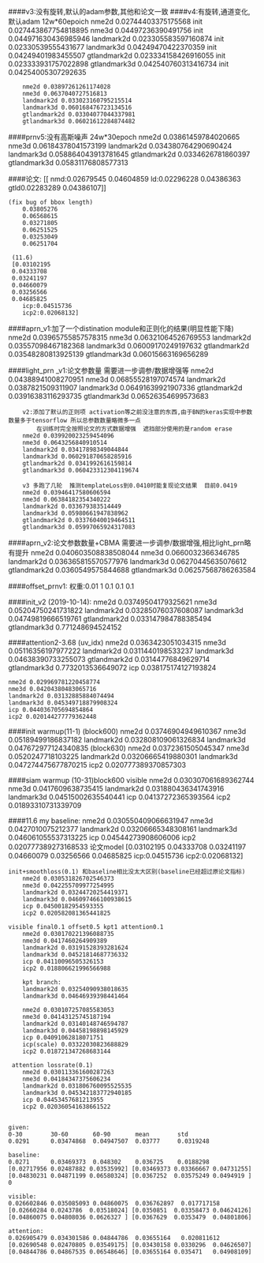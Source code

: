 ####v3:没有旋转,默认的adam参数,其他和论文一致
####v4:有旋转,通道变化,默认adam   12w*60epoich
		nme2d 0.02744403375175568 init 0.027443867754818895
		nme3d 0.04497236390491756 init 0.044971630436985946
		landmark2d 0.023305583597160874 init 0.02330539555431677
		landmark3d 0.04249470422370359 init 0.04249401983455507
		gtlandmark2d 0.023334158426916055 init 0.023333931757022898
		gtlandmark3d 0.042540760313416734 init 0.04254005307292635

        nme2d 0.03897261261174028
        nme3d 0.0637040727516813
        landmark2d 0.033023160795215514
        landmark3d 0.060168476723134516
        gtlandmark2d 0.03304077044337981
        gtlandmark3d 0.06021612284874482



####prnv5:没有高斯噪声  24w*30epoch
        nme2d 0.03861459784020665
        nme3d 0.06184378041573199
        landmark2d 0.034380764290690424
        landmark3d 0.058864043913781645
        gtlandmark2d 0.0334626781860397
        gtlandmark3d 0.05831176808577313


####论文:
    [[	nmd:0.02679545 0.04604859
	ld:0.02296228 0.04386363
	gtld0.02283289 0.04386107]]

    (fix bug of bbox length)
        0.03805276
        0.06568615
        0.03271805
        0.06251525
        0.03253049
        0.06251704
        
     (11.6)
     [0.03102195 
     0.04333708 
     0.03241197 
     0.04660079 
     0.03256566 
     0.04685825
        icp:0.04515736 
        icp2:0.02068132]
####aprn_v1:加了一个distination module和正则化的结果(明显性能下降)
        nme2d 0.03965755857578315
        nme3d 0.06321064526769553
        landmark2d 0.03557098467182368
        landmark3d 0.06009170249197632
        gtlandmark2d 0.03548280813925139
        gtlandmark3d 0.06015663169656289


####light_prn
        _v1:论文参数量  需要进一步调参/数据增强等
        nme2d 0.04388941008270951
        nme3d 0.06855528197074574
        landmark2d 0.0387821509311907
        landmark3d 0.06491639921907336
        gtlandmark2d 0.03916383116293735
        gtlandmark3d 0.06526354699573683

        v2:添加了默认的正则项 activation等之前没注意的东西,由于BN的keras实现中参数数量多于tensorflow 所以总参数数量略微多一点
            在训练时完全按照论文的方式数据增强  遮挡部分使用的是random erase
        nme2d 0.039920023259454096
        nme3d 0.0643256840910514
        landmark2d 0.03417898349044844
        landmark3d 0.060291870658285916
        gtlandmark2d 0.0341992616159814
        gtlandmark3d 0.060423312304119674

        v3 多跑了几轮  推测templateLoss到0.0410时能复现论文结果  目前0.0419
        nme2d 0.03946417580606594
        nme3d 0.06384182354340222
        landmark2d 0.033679383514449
        landmark3d 0.05980661947838962
        gtlandmark2d 0.03376040019464511
        gtlandmark3d 0.05997065924317083
####aprn_v2:论文参数数量+CBMA 需要进一步调参/数据增强,相比light_prn略有提升
        nme2d 0.040603508838508044
        nme3d 0.0660032366346785
        landmark2d 0.036365815570577976
        landmark3d 0.06270445635076612
        gtlandmark2d 0.0360549575844688
        gtlandmark3d 0.06257568786263584


####offset_prnv1:
        权重:0.01  1  0.1  0.1 0.1






####init_v2 (2019-10-14):
    nme2d 0.03749504179325621
    nme3d 0.05204750241731822
    landmark2d 0.03285076037608087
    landmark3d 0.04749819666519761
    gtlandmark2d 0.033147984788385494
    gtlandmark3d 0.771248694524152
    
    
####attention2-3.68
    (uv_idx)
    nme2d 0.0363423051034315
    nme3d 0.05116356197977222
    landmark2d 0.0311440198533237
    landmark3d 0.04638390733255073
    gtlandmark2d 0.03144776849629714
    gtlandmark3d 0.7732013536649072
    icp 0.038175174127193824
    
    nme2d 0.029969781220458774
    nme3d 0.04204380483065716
    landmark2d 0.03132885884074494
    landmark3d 0.045349718879908324
    icp 0.044036705694854864
    icp2 0.020144277779362448

####init warmup(11-1)
    (block600)
    nme2d 0.03746904949610367
    nme3d 0.05189499186837182
    landmark2d 0.032808109061326834
    landmark3d 0.047672977124340835
    (block630)
    nme2d 0.0372361505045347
    nme3d 0.0520247718103225
    landmark2d 0.03206665419880301
    landmark3d 0.047274475677870215
    icp2 0.020777389370857303
    
####siam warmup
    (10-31)block600 visible
    nme2d 0.030307061689362744
    nme3d 0.0417609638735415
    landmark2d 0.031880436341743916
    landmark3d 0.04515002635540441
    icp 0.04137272365393564
    icp2 0.01893310731339709
    
    
####11.6
    my baseline:
        nme2d 0.030550409066631947
        nme3d 0.0427010075212377
        landmark2d 0.03206665348308161
        landmark3d 0.046061055537313225
        icp 0.04544273908606006
        icp2 0.020777389273168533
       论文model
            [0.03102195 
             0.04333708 
             0.03241197 
             0.04660079 
             0.03256566 
             0.04685825
                icp:0.04515736 
                icp2:0.02068132]

    init+smoothloss(0.1) 和baseline相比没太大区别(baseline已经超过原论文指标)
        nme2d 0.030531826702546373
        nme3d 0.042255709977254995
        landmark2d 0.03244720254419371
        landmark3d 0.046097466100938615
        icp 0.04500182954593355
        icp2 0.020582081365441825
    
    visible final0.1 offset0.5 kpt1 attention0.1
        nme2d 0.030170221396088735
        nme3d 0.0417460264909389
        landmark2d 0.03191528393281624
        landmark3d 0.04521814687736332
        icp 0.04110096505326153
        icp2 0.018806621996566988
        
        kpt branch:
        landmark2d 0.03254090938018635
        landmark3d 0.04646939398441464
        
        nme2d 0.030107257085583053
        nme3d 0.04143125745187194
        landmark2d 0.03140148746594787
        landmark3d 0.04458198898145929
        icp 0.04091062818071751
        icp(scale) 0.03322030823688829
        icp2 0.018721347268683144
        
     attention lossrate(0.1)
        nme2d 0.030113361600287263
        nme3d 0.04184347375606234
        landmark2d 0.031806760095525535
        landmark3d 0.045342183772940185
        icp 0.04453457681213955
        icp2 0.020360541638661522
            
    
    given:
    0-30        30-60       60-90       mean        std
    0.0291      0.03474868  0.04947507  0.03777     0.0319248
    
    baseline:
    0.0271      0.03469373  0.048302    0.036725    0.0188298
    [0.02717956 0.02487882 0.03535992] [0.03469373 0.03366667 0.04731255] [0.04830231 0.04871199 0.06580324] [0.0367252  0.03575249 0.0494919 ] 0
    
    visible:
    0.026602846 0.035085093 0.04860075  0.036762897  0.017717158
    [0.02660284 0.0243786  0.03518024] [0.0350851  0.03358473 0.04624126] [0.04860075 0.04808036 0.0626327 ] [0.0367629  0.0353479  0.04801806] 
    
    attention:
    0.026905479 0.034301586 0.04844786  0.03655164   0.020811612
    [0.02690548 0.02470805 0.03549175] [0.03430158 0.0330296  0.04626507] [0.04844786 0.04867535 0.06548646] [0.03655164 0.035471   0.04908109] 
   
    
    
    
    